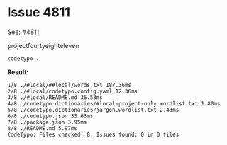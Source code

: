 # Issue 4811

See: [#4811](https://github.com/khulnasoft/codetypo/issues/4811)

projectfourtyeighteleven

```sh
codetypo .
```

**Result:**

```text
1/8 ./#local/##local/words.txt 187.36ms
2/8 ./#local/codetypo.config.yaml 12.36ms
3/8 ./#local/README.md 36.53ms
4/8 ./codetypo.dictionaries/#local-project-only.wordlist.txt 1.80ms
5/8 ./codetypo.dictionaries/jargon.wordlist.txt 2.43ms
6/8 ./codetypo.json 33.63ms
7/8 ./package.json 3.95ms
8/8 ./README.md 5.97ms
CodeTypo: Files checked: 8, Issues found: 0 in 0 files
```
